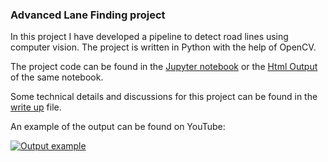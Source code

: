 ### Advanced Lane Finding project

In this project I have developed a pipeline to detect road lines using computer vision. The project is written in Python with the help of OpenCV.

The project code can be found in the [Jupyter notebook](code.ipynb) or the [Html Output](code.html) of the same notebook.

Some technical details and discussions for this project can be found in the [write up](writeup.md) file.

An example of the output can be found on YouTube:

[![Output example](https://img.youtube.com/vi/uN7tmcBJeh8/0.jpg)](https://www.youtube.com/watch?v=uN7tmcBJeh8)
